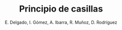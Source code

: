 ---
title: "Principio de casillas"
year: 2018
thumbnail: "assets/img/Logo-ommags.png"
topic: "Métodos de ataque de problemas"
file: "assets/pdf/Material/Principio-de-las-casillas.pdf"
author: "E. Delgado, I. Gómez, A. Ibarra, R. Muñoz, D. Rodríguez"
level: "Básico"
alttext: "Las palomas que volaron por aquí ya encontraron su palomar."
---